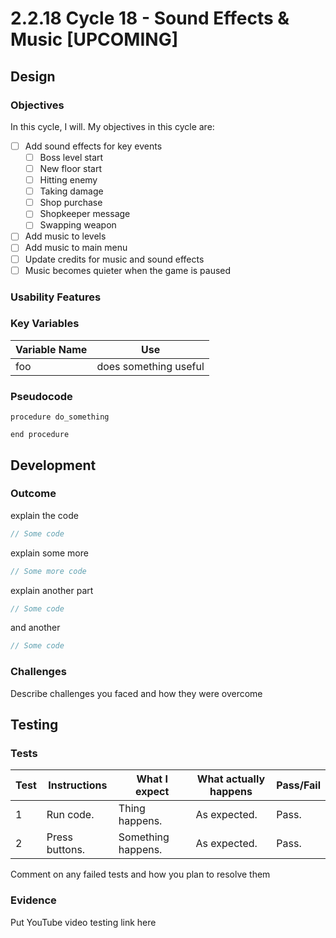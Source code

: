 # 2.2.18 Cycle 18 - Sound Effects & Music \[UPCOMING]

## Design

### Objectives

In this cycle, I will. My objectives in this cycle are:

* [ ] Add sound effects for key events
  * [ ] Boss level start
  * [ ] New floor start
  * [ ] Hitting enemy
  * [ ] Taking damage
  * [ ] Shop purchase
  * [ ] Shopkeeper message
  * [ ] Swapping weapon
* [ ] Add music to levels
* [ ] Add music to main menu
* [ ] Update credits for music and sound effects
* [ ] Music becomes quieter when the game is paused

### Usability Features

### Key Variables

| Variable Name | Use                   |
| ------------- | --------------------- |
| foo           | does something useful |

### Pseudocode

```
procedure do_something
    
end procedure
```

## Development

### Outcome

explain the code

```typescript
// Some code
```

explain some more

```typescript
// Some more code
```

explain another part

```typescript
// Some code
```

and another

```typescript
// Some code
```

### Challenges

Describe challenges you faced and how they were overcome

## Testing

### Tests

| Test | Instructions   | What I expect      | What actually happens | Pass/Fail |
| ---- | -------------- | ------------------ | --------------------- | --------- |
| 1    | Run code.      | Thing happens.     | As expected.          | Pass.     |
| 2    | Press buttons. | Something happens. | As expected.          | Pass.     |

Comment on any failed tests and how you plan to resolve them

### Evidence

Put YouTube video testing link here
